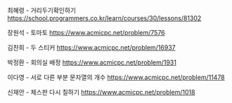 최혜령 - 거리두기확인하기 https://school.programmers.co.kr/learn/courses/30/lessons/81302

장원석 - 토마토 https://www.acmicpc.net/problem/7576

김찬희 - 두 스티커 https://www.acmicpc.net/problem/16937

박정환 - 회의실 배정 https://www.acmicpc.net/problem/1931

이다영 - 서로 다른 부분 문자열의 개수 https://www.acmicpc.net/problem/11478

신재안 - 체스판 다시 칠하기 https://www.acmicpc.net/problem/1018
